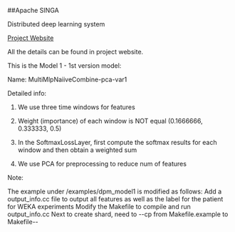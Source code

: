 ##Apache SINGA

Distributed deep learning system

[Project Website](http://singa.incubator.apache.org)

All the details can be found in project website.

This is the Model 1 - 1st version model:

Name: MultiMlpNaiiveCombine-pca-var1

Detailed info:

1. We use three time windows for features

2. Weight (importance) of each window is NOT equal (0.1666666, 0.333333, 0.5)

3. In the SoftmaxLossLayer, first compute the softmax results for each window and then obtain a weighted sum

4. We use PCA for preprocessing to reduce num of features

Note:

The example under /examples/dpm_model1 is modified as follows:
Add a output_info.cc file to output all features as well as the label for the patient for WEKA experiments
Modify the Makefile to compile and run output_info.cc
Next to create shard, need to 
--cp from Makefile.example to Makefile--